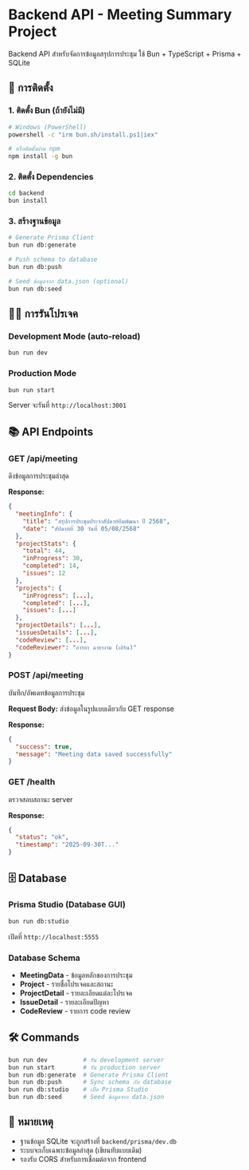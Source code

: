 # Backend API - Meeting Summary Project

Backend API สำหรับจัดการข้อมูลสรุปการประชุม ใช้ Bun + TypeScript + Prisma + SQLite

## 🚀 การติดตั้ง

### 1. ติดตั้ง Bun (ถ้ายังไม่มี)

```bash
# Windows (PowerShell)
powershell -c "irm bun.sh/install.ps1|iex"

# หรือติดตั้งผ่าน npm
npm install -g bun
```

### 2. ติดตั้ง Dependencies

```bash
cd backend
bun install
```

### 3. สร้างฐานข้อมูล

```bash
# Generate Prisma Client
bun run db:generate

# Push schema to database
bun run db:push

# Seed ข้อมูลจาก data.json (optional)
bun run db:seed
```

## 🏃‍♂️ การรันโปรเจค

### Development Mode (auto-reload)

```bash
bun run dev
```

### Production Mode

```bash
bun run start
```

Server จะรันที่ `http://localhost:3001`

## 📚 API Endpoints

### GET /api/meeting

ดึงข้อมูลการประชุมล่าสุด

**Response:**

```json
{
  "meetingInfo": {
    "title": "สรุปการประชุมประจำสัปดาห์ทีมพัฒนา ปี 2568",
    "date": "สัปดาห์ที่ 30 วันที่ 05/08/2568"
  },
  "projectStats": {
    "total": 44,
    "inProgress": 30,
    "completed": 14,
    "issues": 12
  },
  "projects": {
    "inProgress": [...],
    "completed": [...],
    "issues": [...]
  },
  "projectDetails": [...],
  "issuesDetails": [...],
  "codeReview": [...],
  "codeReviewer": "อารยา ฉายางาม (เอิร์น)"
}
```

### POST /api/meeting

บันทึก/อัพเดทข้อมูลการประชุม

**Request Body:** ส่งข้อมูลในรูปแบบเดียวกับ GET response

**Response:**

```json
{
  "success": true,
  "message": "Meeting data saved successfully"
}
```

### GET /health

ตรวจสอบสถานะ server

**Response:**

```json
{
  "status": "ok",
  "timestamp": "2025-09-30T..."
}
```

## 🗄️ Database

### Prisma Studio (Database GUI)

```bash
bun run db:studio
```

เปิดที่ `http://localhost:5555`

### Database Schema

- **MeetingData** - ข้อมูลหลักของการประชุม
- **Project** - รายชื่อโปรเจคและสถานะ
- **ProjectDetail** - รายละเอียดแต่ละโปรเจค
- **IssueDetail** - รายละเอียดปัญหา
- **CodeReview** - รายการ code review

## 🛠️ Commands

```bash
bun run dev          # รัน development server
bun run start        # รัน production server
bun run db:generate  # Generate Prisma Client
bun run db:push      # Sync schema กับ database
bun run db:studio    # เปิด Prisma Studio
bun run db:seed      # Seed ข้อมูลจาก data.json
```

## 📝 หมายเหตุ

- ฐานข้อมูล SQLite จะถูกสร้างที่ `backend/prisma/dev.db`
- ระบบจะเก็บเฉพาะข้อมูลล่าสุด (เขียนทับแบบเดิม)
- รองรับ CORS สำหรับการเชื่อมต่อจาก frontend
